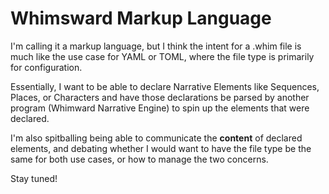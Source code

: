 # Whimsward Markup Language

I'm calling it a markup language, but I think the intent for a .whim file is much like the use case for YAML or TOML, where the file type is primarily for configuration.

Essentially, I want to be able to declare Narrative Elements like Sequences, Places, or Characters and have those declarations be parsed by another program (Whimward Narrative Engine) to spin up the elements that were declared.

I'm also spitballing being able to communicate the **content** of declared elements, and debating whether I would want to have the file type be the same for both use cases, or how to manage the two concerns.

Stay tuned!